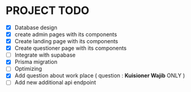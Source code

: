 # PROJECT TODO

- [x] Database design
- [x] create admin pages with its components
- [x] Create landing page with its components
- [x] Create questioner page with its components
- [ ] Integrate with supabase
- [x] Prisma migration
- [ ] Optimizing
- [x] Add question about work place ( question : **Kuisioner Wajib** ONLY )
- [ ] Add new additional api endpoint